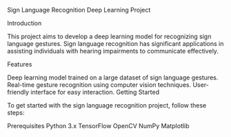 Sign Language Recognition Deep Learning Project

Introduction

This project aims to develop a deep learning model for recognizing sign language gestures. Sign language recognition has significant applications in assisting individuals with hearing impairments to communicate effectively.

Features

Deep learning model trained on a large dataset of sign language gestures.
Real-time gesture recognition using computer vision techniques.
User-friendly interface for easy interaction.
Getting Started

To get started with the sign language recognition project, follow these steps:

Prerequisites
Python 3.x
TensorFlow
OpenCV
NumPy
Matplotlib

